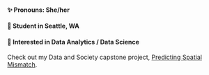 
#### ✨ Pronouns: She/her
#### 🌲 Student in Seattle, WA
#### 🏫 Interested in Data Analytics / Data Science

Check out my Data and Society capstone project, [Predicting Spatial Mismatch](https://github.com/turnerh1/unequal-commute).
<!--
**turnerh1/turnerh1** is a ✨ _special_ ✨ repository because its `README.md` (this file) appears on your GitHub profile.

Here are some ideas to get you started:

- 🔭 I’m currently working on ...
- 🌱 I’m currently learning ...
- 👯 I’m looking to collaborate on ...
- 🤔 I’m looking for help with ...
- 💬 Ask me about ...
- 📫 How to reach me: ...
 -😄 Pronouns: She/her
- ⚡ Fun fact: ...
-->
